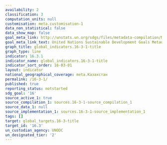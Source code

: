 ```yaml
---
availability: 2
classification: 3
computation_units: null
customisation: meta.customisation-1
data_non_statistical: false
data_show_map: false
goal_meta_link: http://unstats.un.org/sdgs/files/metadata-compilation/Metadata-Goal-16.pdf
goal_meta_link_text: United Nations Sustainable Development Goals Metadata (pdf 1361kB)
graph_title: global_indicators.16-3-1-title
graph_type: line
indicator: 16.3.1
indicator_name: global_indicators.16-3-1-title
indicator_sort_order: 16-03-01
layout: indicator
national_geographical_coverage: meta.Казахстан
permalink: /16-3-1/
published: true
reporting_status: notstarted
sdg_goal: '16'
source_active_1: true
source_compilation_1: sources.16-3-1-source_compilation_1
source_data_1: null
source_implementation_1: sources.16-3-1-source_implementation_1
tags: []
target: global_targets.16-3-title
target_id: '16.3'
un_custodian_agency: UNODC
un_designated_tier: '2'
---
```

